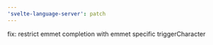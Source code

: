 ```yaml
---
'svelte-language-server': patch
---
```


fix: restrict emmet completion with emmet specific triggerCharacter
